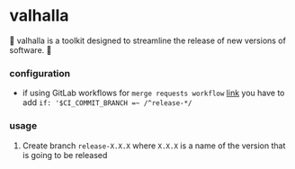 # valhalla

🌌 valhalla is a toolkit designed to streamline the release of new versions of software. 🌌

### configuration

- if using GitLab workflows
  for `merge requests workflow` [link](https://gitlab.com/gitlab-org/gitlab/-/blob/master/lib/gitlab/ci/templates/Workflows/MergeRequest-Pipelines.gitlab-ci.yml)
  you have to add `if: '$CI_COMMIT_BRANCH =~ /^release-*/`

### usage

1. Create branch `release-X.X.X` where `X.X.X` is a name of the version that is going to be released